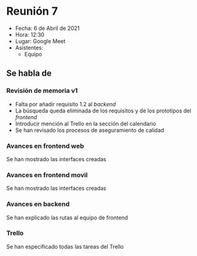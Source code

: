 # Reunión 7

- Fecha: 6 de Abril de 2021
- Hora: 12:30
- Lugar: Google Meet
- Asistentes:
  - Equipo

## Se habla de

### Revisión de memoria v1

- Falta por añadir requisito 1.2 al *backend*
- La búsqueda queda eliminada de los requisitos y de los prototipos del *frontend*
- Introducir mención al Trello en la sección del calendario
- Se han revisado los procesos de aseguramiento de calidad

### Avances en frontend web

Se han mostrado las interfaces creadas

### Avances en frontend movil

Se han mostrado las interfaces creadas

### Avances en backend

Se han explicado las rutas al equipo de frontend

### Trello

Se han especificado todas las tareas del Trello

